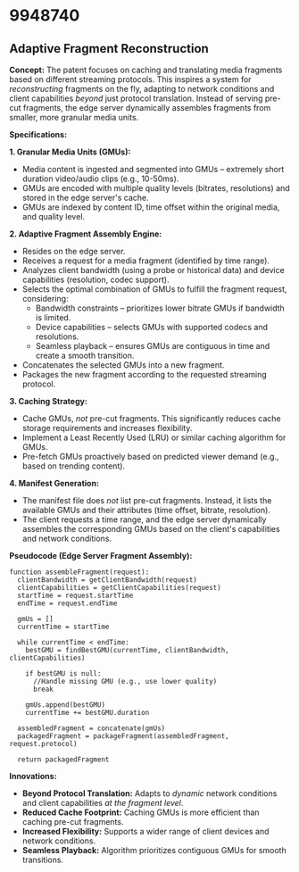 # 9948740

## Adaptive Fragment Reconstruction

**Concept:** The patent focuses on caching and translating media fragments based on different streaming protocols. This inspires a system for *reconstructing* fragments on the fly, adapting to network conditions and client capabilities *beyond* just protocol translation. Instead of serving pre-cut fragments, the edge server dynamically assembles fragments from smaller, more granular media units.

**Specifications:**

**1. Granular Media Units (GMUs):**
   *   Media content is ingested and segmented into GMUs – extremely short duration video/audio clips (e.g., 10-50ms).
   *   GMUs are encoded with multiple quality levels (bitrates, resolutions) and stored in the edge server's cache.
   *   GMUs are indexed by content ID, time offset within the original media, and quality level.

**2. Adaptive Fragment Assembly Engine:**
   *   Resides on the edge server.
   *   Receives a request for a media fragment (identified by time range).
   *   Analyzes client bandwidth (using a probe or historical data) and device capabilities (resolution, codec support).
   *   Selects the optimal combination of GMUs to fulfill the fragment request, considering:
        *   Bandwidth constraints – prioritizes lower bitrate GMUs if bandwidth is limited.
        *   Device capabilities – selects GMUs with supported codecs and resolutions.
        *   Seamless playback – ensures GMUs are contiguous in time and create a smooth transition.
   *   Concatenates the selected GMUs into a new fragment.
   *   Packages the new fragment according to the requested streaming protocol.

**3. Caching Strategy:**
   *   Cache GMUs, *not* pre-cut fragments. This significantly reduces cache storage requirements and increases flexibility.
   *   Implement a Least Recently Used (LRU) or similar caching algorithm for GMUs.
   *   Pre-fetch GMUs proactively based on predicted viewer demand (e.g., based on trending content).

**4. Manifest Generation:**
   *   The manifest file does *not* list pre-cut fragments. Instead, it lists the available GMUs and their attributes (time offset, bitrate, resolution).
   *   The client requests a time range, and the edge server dynamically assembles the corresponding GMUs based on the client's capabilities and network conditions.

**Pseudocode (Edge Server Fragment Assembly):**

```
function assembleFragment(request):
  clientBandwidth = getClientBandwidth(request)
  clientCapabilities = getClientCapabilities(request)
  startTime = request.startTime
  endTime = request.endTime

  gmUs = []
  currentTime = startTime

  while currentTime < endTime:
    bestGMU = findBestGMU(currentTime, clientBandwidth, clientCapabilities)

    if bestGMU is null:
      //Handle missing GMU (e.g., use lower quality)
      break

    gmUs.append(bestGMU)
    currentTime += bestGMU.duration

  assembledFragment = concatenate(gmUs)
  packagedFragment = packageFragment(assembledFragment, request.protocol)

  return packagedFragment
```

**Innovations:**

*   **Beyond Protocol Translation:** Adapts to *dynamic* network conditions and client capabilities *at the fragment level*.
*   **Reduced Cache Footprint:** Caching GMUs is more efficient than caching pre-cut fragments.
*   **Increased Flexibility:** Supports a wider range of client devices and network conditions.
*   **Seamless Playback:** Algorithm prioritizes contiguous GMUs for smooth transitions.